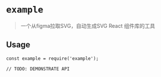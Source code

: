 # `example`

> 一个从figma拉取SVG，自动生成SVG React 组件库的工具

## Usage

```
const example = require('example');

// TODO: DEMONSTRATE API
```
